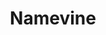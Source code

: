 ---
title: Namevine
description: Free tool to search for a Domain, Facebook Vanity URL, Twitter Account, YouTube ID and Pinterest ID at the same time.
url: https://namevine.com/
image:
    # url: '/assets/images/cafe.png'
    # alt: 'Cafe'
tags: ['search-engine']
pubDate: 2023-12-13
draft: false
---